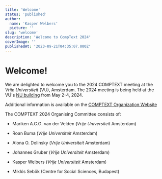 ```yaml
---
title: 'Welcome'
status: 'published'
author:
  name: 'Kasper Welbers'
  picture: ''
slug: 'welcome'
description: 'Welcome to CompText 2024'
coverImage: ''
publishedAt: '2023-09-21T04:35:07.000Z'
---
```


# Welcome!

We are delighted to welcome you to the 2024 COMPTEXT meeting at the *Vrije Universiteit* (VU), Amsterdam. The 2024 meeting is being held at the VU's [NU building](https://vu.nl/en/about-vu/more-about/new-university-building) from May 2-4, 2024.

Additional information is available on the [COMPTEXT Organization Website](https://www.comptextconference.org)

The COMPTEXT 2024 Organising Committee consists of:

- Mariken A.C.G. van der Velden (*Vrije Universiteit* Amsterdam)

- Roan Buma (*Vrije Universiteit* Amsterdam)

- Alona O. Dolinsky (*Vrije Universiteit* Amsterdam)

- Johannes Gruber (*Vrije Universiteit* Amsterdam)

- Kasper Welbers (*Vrije Universiteit* Amsterdam)

- Miklós Sebők (Centre for Social Sciences, Budapest)


